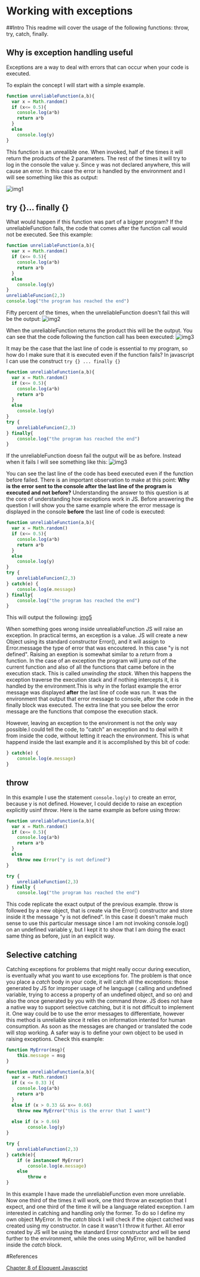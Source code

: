# Working with exceptions

##Intro
This readme will cover the usage of the following functions: throw, try, catch, finally.

## Why is exception handling useful
Exceptions are a way to deal with errors that can occur when your code is executed.  

To explain the concept I will start with a simple example.  
```javascript
function unreliableFunction(a,b){  
  var x = Math.random()  
  if (x<= 0.5){  
    console.log(a*b)  
    return a*b  
  }  
  else  
    console.log(y)  
}  
```  

This function is an unrealible one. When invoked, half of the times it will return the products of the 2 parameters. The rest of the times it will try to log in the console the value y. Since y was not declared anywhere, this will cause an error. In this case the error is handled by the environment and I will see something like this as output:

![img1](images/s1.png)

## try {}... finally {}
What would happen if this function was part of a bigger program? If the unreliableFunction fails, the code that comes after the function call would not be executed. See this example:
 
```javascript
function unreliableFunction(a,b){  
  var x = Math.random()  
  if (x<= 0.5){  
    console.log(a*b)  
    return a*b  
  }  
  else  
    console.log(y)  
}  
unreliableFuncion(2,3)
console.log("the program has reached the end")
```  

Fifty percent of the times, when the unreliableFunction doesn't fail this will be the output:
![img2](images/s2.png)

When the unreliableFunction returns the product this will be the output. You can see that the code following the function call has been executed:
![img3](images/s3.png)


It may be the case that the last line of code is essential to my program, so how do I make sure that it is executed even if the function fails? In javascript I can use the construct `try {} ... finally {}`
```javascript
function unreliableFunction(a,b){  
  var x = Math.random()  
  if (x<= 0.5){  
    console.log(a*b)  
    return a*b  
  }  
  else  
    console.log(y)  
}  
try {
    unreliableFuncion(2,3)
} finally{
    console.log("the program has reached the end")
}
```  
If the unreliableFunction doesn fail the output will be as before. Instead when it fails I will see something like this:
![img3](images/s4.png)

You can see the last line of the code has beed executed even if the function before failed.  There is an important observation to make at this point: **Why is the error sent to the console after the last line of the program is executed and not before?** Understanding the answer to this question is at the core of understanding how exceptions work in JS. Before answering the question I will show you the same example where the error message is displayed in the console **before** the last line of code is executed:

```javascript
function unreliableFunction(a,b){  
  var x = Math.random()  
  if (x<= 0.5){  
    console.log(a*b)  
    return a*b  
  }  
  else  
    console.log(y)  
}  
try {
    unreliableFuncion(2,3)
} catch(e) {
    console.log(e.message)   
} finally{
    console.log("the program has reached the end")
}
```

This will output the following:
[img5](images/s5.png)

When something goes wrong inside unrealiableFunction JS will raise an exception. In practical terms, an exception is a value.  JS will create a new Object using its standard constructor Error(), and it will assign to Error.message the type of error that was encoutered. In this case "y is not defined".  Raising an exeption is somewhat similar to a _return_ from a function. In the case of an exception the program will jump out of the  current function and also of all the functions that came before in the execution stack. This is called _unwinding the stack_. When this happens the exception traverse the execution stack and if nothing intercepts it, it is handled by the environment.This is why in the forlast example the error message was displayed **after** the last line of code was run. It was the environment that output that error message to console, after the code in the finally block was executed. The extra line that you see below the error message are the functions that compose the execution stack. 

However, leaving an exception to the environment is not the only way possible.I could tell the code, to "catch" an exception and to deal with it from inside the code, without letting it reach the environment. This is what happend inside the last example and it is accomplished by this bit of code:  
```javascript
} catch(e) {
    console.log(e.message)   
}
```


## throw 
In this example I use the statement `console.log(y)` to create an error, because y is not defined. However, I could decide to raise an exception explicitly usinf _throw_.
Here is the same example as before using throw:
```javascript
function unreliableFunction(a,b){
  var x = Math.random()
  if (x<= 0.5){
    console.log(a*b)
    return a*b
  }
  else 
    throw new Error("y is not defined")
}

try {
    unreliableFunction(2,3)
} finally {
    console.log("the program has reached the end")
```

This code replicate the exact output of the previous example. throw is followed by a new object, that is create via the Error() constructor and store inside it the message "y is not defined". In this case it doesn't make much sense to use this particular message since I am not invoking console.log() on an undefined variable y, but I kept it to show that I am doing the exact  same thing as before, just in an explicit way. 


## Selective catching
Catching exceptions for problems that might really occur during execution, is eventually what you want to use exceptions for. 
The problem is that once you place a _catch_ body in your code, it will catch all the exceptions: those generated by JS for improper usage of he language ( calling and undefined variable, trying to access a property of an undefined object, and so on) and also the once generated by you with the command _throw_.  JS does not have a native way to support selective catching, but it is not difficult to implement it. 
One way could be to use the error messages to differentiate, however this method is unreliable since it relies on information intented for human consumption. As soon as the messages are changed or translated the code will stop working. 
A safer way is to define your own object to be used in raising exceptions.
Check this example:
```javascript
function MyError(msg){
    this.message = msg
}

function unreliableFunction(a,b){
  var x = Math.random()
  if (x <= 0.33 ){
    console.log(a*b)
    return a*b
  }
  else if (x > 0.33 && x<= 0.66)
    throw new MyError("this is the error that I want")
  
  else if (x > 0.66)
        console.log(y)
}

try {
    unreliableFunction(2,3)
} catch(e){
    if (e instanceof MyError)
        console.log(e.message)
    else
        throw e
}
```

In this example I have made the unreliableFunction even more unreliable. Now one third of the times it will work, one third throw an exception that I expect, and one third of the time it will be a language related exception. I am interested in catching and handling only the former. To do so I define my own object MyError. In the _catch_ block I will  check if the object catched was created using my constructor. In case it wasn't I throw it further. All error created by JS will be using the standard Error constructor and will be send further to the environment, while the ones using MyError, will be handled inside the _catch_ block. 




#References

[Chapter 8 of Eloquent Javascript](http://eloquentjavascript.net/08_error.html)

















